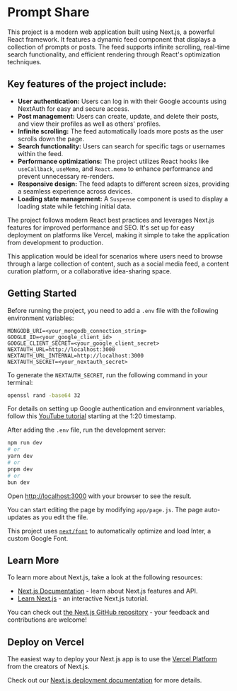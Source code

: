 # Prompt Share

This project is a modern web application built using Next.js, a powerful React framework. It features a dynamic feed component that displays a collection of prompts or posts. The feed supports infinite scrolling, real-time search functionality, and efficient rendering through React's optimization techniques.

## Key features of the project include:

- **User authentication:** Users can log in with their Google accounts using NextAuth for easy and secure access.
- **Post management:** Users can create, update, and delete their posts, and view their profiles as well as others' profiles.
- **Infinite scrolling:** The feed automatically loads more posts as the user scrolls down the page.
- **Search functionality:** Users can search for specific tags or usernames within the feed.
- **Performance optimizations:** The project utilizes React hooks like `useCallback`, `useMemo`, and `React.memo` to enhance performance and prevent unnecessary re-renders.
- **Responsive design:** The feed adapts to different screen sizes, providing a seamless experience across devices.
- **Loading state management:** A `Suspense` component is used to display a loading state while fetching initial data.

The project follows modern React best practices and leverages Next.js features for improved performance and SEO. It's set up for easy deployment on platforms like Vercel, making it simple to take the application from development to production.

This application would be ideal for scenarios where users need to browse through a large collection of content, such as a social media feed, a content curation platform, or a collaborative idea-sharing space.

## Getting Started

Before running the project, you need to add a `.env` file with the following environment variables:

```
MONGODB_URI=<your_mongodb_connection_string>
GOOGLE_ID=<your_google_client_id>
GOOGLE_CLIENT_SECRET=<your_google_client_secret>
NEXTAUTH_URL=http://localhost:3000
NEXTAUTH_URL_INTERNAL=http://localhost:3000
NEXTAUTH_SECRET=<your_nextauth_secret>
```

To generate the `NEXTAUTH_SECRET`, run the following command in your terminal:

```bash
openssl rand -base64 32
```

For details on setting up Google authentication and environment variables, follow this [YouTube tutorial](https://www.youtube.com/watch?v=wm5gMKuwSYk&t=5508s) starting at the 1:20 timestamp.

After adding the `.env` file, run the development server:

```bash
npm run dev
# or
yarn dev
# or
pnpm dev
# or
bun dev
```

Open [http://localhost:3000](http://localhost:3000) with your browser to see the result.

You can start editing the page by modifying `app/page.js`. The page auto-updates as you edit the file.

This project uses [`next/font`](https://nextjs.org/docs/basic-features/font-optimization) to automatically optimize and load Inter, a custom Google Font.

## Learn More

To learn more about Next.js, take a look at the following resources:

- [Next.js Documentation](https://nextjs.org/docs) - learn about Next.js features and API.
- [Learn Next.js](https://nextjs.org/learn) - an interactive Next.js tutorial.

You can check out [the Next.js GitHub repository](https://github.com/vercel/next.js/) - your feedback and contributions are welcome!

## Deploy on Vercel

The easiest way to deploy your Next.js app is to use the [Vercel Platform](https://vercel.com/new?utm_medium=default-template&filter=next.js&utm_source=create-next-app&utm_campaign=create-next-app-readme) from the creators of Next.js.

Check out our [Next.js deployment documentation](https://nextjs.org/docs/deployment) for more details.
